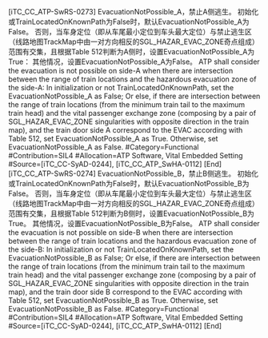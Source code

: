 ﻿
[iTC_CC_ATP-SwRS-0273]
EvacuationNotPossible_A，禁止A侧逃生。
初始化或TrainLocatedOnKnownPath为False时，默认EvacuationNotPossible_A为False。
否则，当车身定位（即从车尾最小定位到车头最大定位）与禁止逃生区（线路地图TrackMap中由一对方向相反的SGL_HAZAR_EVAC_ZONE奇点组成）范围有交集，且根据Table 512判断为A侧时，设置EvacuationNotPossible_A为True：
其他情况，设置EvacuationNotPossible_A为False。
ATP shall consider the evacuation is not possible on side-A when there are intersection between the range of train locations and the hazardous evacuation zone of the side-A:
In initialization or not TrainLocatedOnKnownPath, set the EvacuationNotPossible_A as False;
Or else, if there are intersection between the range of train locations (from the minimum train tail to the maximum train head) and the vital passenger exchange zone (composing by a pair of SGL_HAZAR_EVAC_ZONE singularities with opposite direction in the train map), and the train door side A correspond to the EVAC according with Table 512, set EvacuationNotPossible_A as True.
Otherwise, set EvacuationNotPossible_A as False.
\#Category=Functional
\#Contribution=SIL4
\#Allocation=ATP Software, Vital Embedded Setting
\#Source=[iTC_CC-SyAD-0244], [iTC_CC_ATP_SwHA-0112]
[End]
[iTC_CC_ATP-SwRS-0274]
EvacuationNotPossible_B，禁止B侧逃生。
初始化或TrainLocatedOnKnownPath为False时，默认EvacuationNotPossible_B为False。
否则，当车身定位（即从车尾最小定位到车头最大定位）与禁止逃生区（线路地图TrackMap中由一对方向相反的SGL_HAZAR_EVAC_ZONE奇点组成）范围有交集，且根据Table 512判断为B侧时，设置EvacuationNotPossible_B为True。
其他情况，设置EvacuationNotPossible_B为False。
ATP shall consider the evacuation is not possible on side-B when there are intersection between the range of train locations and the hazardous evacuation zone of the side-B:
In initialization or not TrainLocatedOnKnownPath, set the EvacuationNotPossible_B as False;
Or else, if there are intersection between the range of train locations (from the minimum train tail to the maximum train head) and the vital passenger exchange zone (composing by a pair of SGL_HAZAR_EVAC_ZONE singularities with opposite direction in the train map), and the train door side B correspond to the EVAC according with Table 512, set EvacuationNotPossible_B as True.
Otherwise, set EvacuationNotPossible_B as False.
\#Category=Functional
\#Contribution=SIL4
\#Allocation=ATP Software, Vital Embedded Setting
\#Source=[iTC_CC-SyAD-0244], [iTC_CC_ATP_SwHA-0112]
[End]
